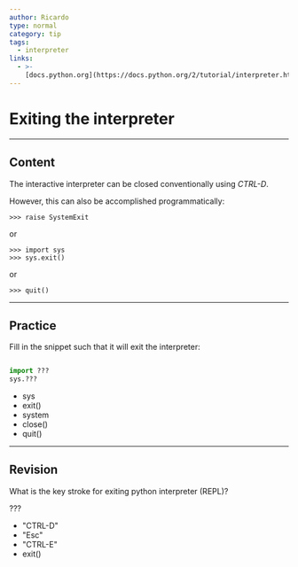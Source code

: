 ```yaml
---
author: Ricardo
type: normal
category: tip
tags:
  - interpreter
links:
  - >-
    [docs.python.org](https://docs.python.org/2/tutorial/interpreter.html){website}
---
```


# Exiting the interpreter


---

## Content

The interactive interpreter can be closed conventionally using *CTRL-D*.

However, this can also be accomplished programmatically:

```plain-text
>>> raise SystemExit
```

or

```plain-text
>>> import sys
>>> sys.exit()
```

or

```plain-text
>>> quit()
```


---

## Practice

Fill in the snippet such that it will exit the interpreter:

```python

import ???
sys.???
```

- sys
- exit()
- system
- close()
- quit()


---

## Revision

What is the key stroke for exiting python interpreter (REPL)?

???

- "CTRL-D"
- "Esc"
- "CTRL-E"
- exit()
 
